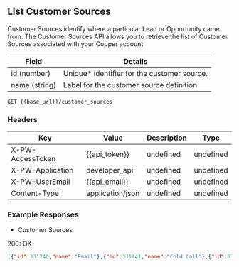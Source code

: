 ## List Customer Sources

Customer Sources identify where a particular Lead or Opportunity came from. The Customer Sources API allows you to retrieve the list of Customer Sources associated with your Copper account.

|Field|Details|
|---|---|
|id (number)|Unique* identifier for the customer source.|
|name (string)|  Label for the customer source definition|

```GET {{base_url}}/customer_sources```

### Headers

Key | Value | Description | Type
--- | --- | --- | ---
X-PW-AccessToken | {{api_token}} | undefined | undefined
X-PW-Application | developer_api | undefined | undefined
X-PW-UserEmail | {{api_email}} | undefined | undefined
Content-Type | application/json | undefined | undefined
### Example Responses

- Customer Sources

200: OK
```json
[{"id":331240,"name":"Email"},{"id":331241,"name":"Cold Call"},{"id":331242,"name":"Advertising"}]
```